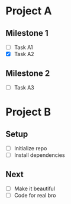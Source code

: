 # Project A

## Milestone 1
- [ ] Task A1
- [x] Task A2

## Milestone 2
- [ ] Task A3

# Project B

## Setup
- [ ] Initialize repo
- [ ] Install dependencies

## Next
- [ ] Make it beautiful
- [ ] Code for real bro

